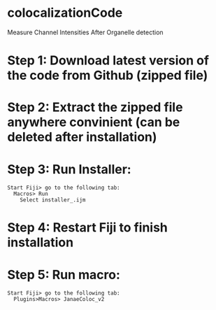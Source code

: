 # colocalizationCode
Measure Channel Intensities After Organelle detection
# Step 1: Download latest version of the code from Github (zipped file)
# Step 2: Extract the zipped file anywhere convinient (can be deleted after installation)
# Step 3: Run Installer:
    Start Fiji> go to the following tab:
      Macros> Run
        Select installer_.ijm 

# Step 4: Restart Fiji to finish installation
# Step 5: Run macro:
    Start Fiji> go to the following tab:
      Plugins>Macros> JanaeColoc_v2
